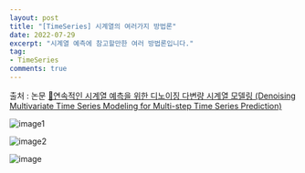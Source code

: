 ```yaml
---   
layout: post  
title: "[TimeSeries] 시계열의 여러가지 방법론"
date: 2022-07-29
excerpt: "시계열 예측에 참고할만한 여러 방법론입니다."
tag:
- TimeSeries
comments: true
--- 
```


출처 : 논문 [🔗연속적인 시계열 예측을 위한
디노이징 다변량 시계열 모델링
(Denoising Multivariate Time Series Modeling for
Multi-step Time Series Prediction)](https://s3.us-west-2.amazonaws.com/secure.notion-static.com/56bc92ef-7dac-474d-a7e8-b52067163d1e/%EC%97%B0%EC%86%8D%EC%A0%81%EC%9D%B8_%EC%8B%9C%EA%B3%84%EC%97%B4_%EC%98%88%EC%B8%A1%EC%9D%84_%EC%9C%84%ED%95%9C_%EB%94%94%EB%85%B8%EC%9D%B4%EC%A7%95_%EB%8B%A4%EB%B3%80%EB%9F%89_%EC%8B%9C%EA%B3%84%EC%97%B4_%EB%AA%A8%EB%8D%B8%EB%A7%81.pdf?X-Amz-Algorithm=AWS4-HMAC-SHA256&X-Amz-Content-Sha256=UNSIGNED-PAYLOAD&X-Amz-Credential=AKIAT73L2G45EIPT3X45%2F20220905%2Fus-west-2%2Fs3%2Faws4_request&X-Amz-Date=20220905T091742Z&X-Amz-Expires=86400&X-Amz-Signature=4b1fb81c9193e48c13a93ed1d94774f251a007243d949143b67fb7b3e32e91e3&X-Amz-SignedHeaders=host&response-content-disposition=filename%20%3D%22%25EC%2597%25B0%25EC%2586%258D%25EC%25A0%2581%25EC%259D%25B8%2520%25EC%258B%259C%25EA%25B3%2584%25EC%2597%25B4%2520%25EC%2598%2588%25EC%25B8%25A1%25EC%259D%2584%2520%25EC%259C%2584%25ED%2595%259C%2520%25EB%2594%2594%25EB%2585%25B8%25EC%259D%25B4%25EC%25A7%2595%2520%25EB%258B%25A4%25EB%25B3%2580%25EB%259F%2589%2520%25EC%258B%259C%25EA%25B3%2584%25EC%2597%25B4%2520%25EB%25AA%25A8%25EB%258D%25B8%25EB%25A7%2581.pdf%22&x-id=GetObject)

![image1](https://user-images.githubusercontent.com/77424107/188415885-92af14f4-cef2-45d5-8ea6-77e5a5335aeb.png)

![image2](https://user-images.githubusercontent.com/77424107/188416039-3cad13c7-2f71-4937-a5eb-e2c2ed417837.png)

![image](https://user-images.githubusercontent.com/77424107/188416157-bc88dde7-ccdc-47ed-a6d8-e8f993378fa9.png)